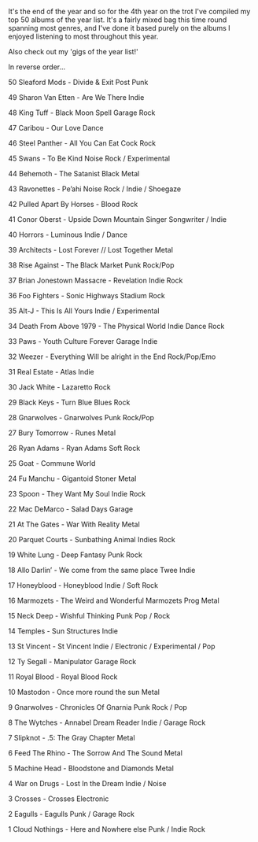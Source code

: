 It's the end of the year and so for the 4th year on the trot I've compiled my top 50 albums of the year list. It's a fairly mixed bag this time round spanning most genres, and I've done it based purely on the albums I enjoyed listening to most throughout this year. 

Also check out my 'gigs of the year list!'

In reverse order...

50	Sleaford Mods - Divide & Exit
Post Punk

49	Sharon Van Etten - Are We There
Indie

48	King Tuff - Black Moon Spell
Garage Rock

47	Caribou - Our Love
Dance

46	Steel Panther - All You Can Eat
Cock Rock

45	Swans - To Be Kind
Noise Rock / Experimental

44	Behemoth - The Satanist
Black Metal

43	Ravonettes - Pe’ahi
Noise Rock / Indie / Shoegaze

42	Pulled Apart By Horses - Blood
Rock

41	Conor Oberst - Upside Down Mountain
Singer Songwriter / Indie

40	Horrors - Luminous
Indie / Dance

39	Architects - Lost Forever // Lost Together
Metal

38	Rise Against - The Black Market
Punk Rock/Pop

37	Brian Jonestown Massacre - Revelation
Indie Rock

36	Foo Fighters - Sonic Highways
Stadium Rock

35	Alt-J - This Is All Yours
Indie / Experimental

34	Death From Above 1979 - The Physical World
Indie Dance Rock

33	Paws - Youth Culture Forever
Garage Indie

32	Weezer - Everything Will be alright in the End
Rock/Pop/Emo

31	Real Estate - Atlas
Indie

30	Jack White - Lazaretto
Rock

29	Black Keys - Turn Blue
Blues Rock

28	Gnarwolves - Gnarwolves
Punk Rock/Pop

27	Bury Tomorrow - Runes
Metal

26	Ryan Adams - Ryan Adams
Soft Rock

25	Goat - Commune
World

24	Fu Manchu - Gigantoid
Stoner Metal

23	Spoon - They Want My Soul
Indie Rock

22	Mac DeMarco - Salad Days
Garage 

21	At The Gates - War With Reality
Metal

20	Parquet Courts - Sunbathing Animal
Indies Rock

19	White Lung - Deep Fantasy
Punk Rock

18	Allo Darlin’ - We come from the same place
Twee Indie

17	Honeyblood - Honeyblood
Indie / Soft Rock

16	Marmozets - The Weird and Wonderful Marmozets
Prog Metal

15	Neck Deep - Wishful Thinking
Punk Pop / Rock

14	Temples - Sun Structures
Indie 

13	St Vincent - St Vincent
Indie / Electronic / Experimental / Pop

12	Ty Segall - Manipulator
Garage Rock

11	Royal Blood - Royal Blood
Rock

10	Mastodon - Once more round the sun
Metal 

9	Gnarwolves - Chronicles Of Gnarnia
Punk Rock / Pop

8	The Wytches - Annabel Dream Reader
Indie / Garage Rock

7	Slipknot - .5: The Gray Chapter
Metal

6	Feed The Rhino - The Sorrow And The Sound
Metal

5	Machine Head - Bloodstone and Diamonds
Metal

4	War on Drugs - Lost In the Dream
Indie / Noise

3	Crosses - Crosses
Electronic

2	Eagulls - Eagulls
Punk / Garage Rock

1	Cloud Nothings - Here and Nowhere else
Punk / Indie Rock